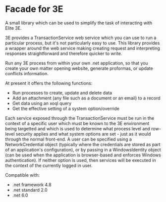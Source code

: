 Facade for 3E
=============

A small library which can be used to simplify the task of interacting with Elite 3E.

3E provides a TransactionService web service which you can use to run a particular process, but it's not particularly easy to use. This library provides a wrapper around the web service making creating request and interpreting responses straightforward and therefore quicker to write.

Run any 3E process from within your own .net application, so that you create your own matter opening website, generate proformas, or update conflicts information.

At present it offers the following functions:
* Run processes to create, update and delete data 
* Add an attachment (any file such as a document or an email) to a record
* Get data using an xoql query
* Get the effective setting of a system option/override

Each service exposed through the TransactionService must be run in the context of a specific user which 
must be known to the 3E environment being targetted and which is used to determine what process level and
row-level security applies and what system options are set - just as it would through the normal front-end.
A user can be specified using a NetworkCredential object (typically where the credentials are stored as part of an
application's configuration), or by passing in a WindowsIdentity object (can be used when the application is
browser-based and enforces Windows authentication). If neither option is used, then services will be executed in the
context of the currently logged in user.

Compatible with:
* .net framework 4.8
* .net standard 2.0
* .net 6.0
